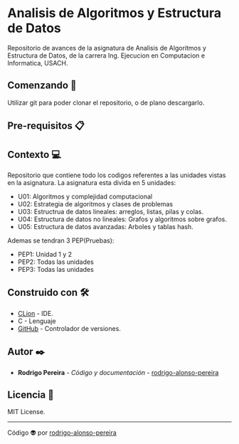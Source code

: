 # Analisis de Algoritmos y Estructura de Datos
Repositorio de avances de la asignatura de Analisis de Algoritmos y Estructura de Datos, de la carrera Ing. Ejecucion en Computacion e Informatica, USACH.

## Comenzando 🚀

Utilizar git para poder clonar el repositorio, o de plano descargarlo.

## Pre-requisitos 📋


## Contexto 💻
Repositorio que contiene todo los codigos referentes a las unidades vistas en la asignatura.
La asignatura esta divida en 5 unidades:
- U01: Algoritmos y complejidad computacional
- U02: Estrategia de algoritmos y clases de problemas
- U03: Estructrua de datos lineales: arreglos, listas, pilas y colas.
- U04: Estructura de datos no lineales: Grafos y algoritmos sobre grafos.
- U05: Estructura de datos avanzadas: Arboles y tablas hash.

Ademas se tendran 3 PEP(Pruebas):
- PEP1: Unidad 1 y 2
- PEP2: Todas las unidades
- PEP3: Todas las unidades

## Construido con 🛠️

* [CLion](https://www.jetbrains.com/clion/) - IDE.
* C - Lenguaje
* [GitHub](https://github.com/) - Controlador de versiones.

## Autor ✒️
* **Rodrigo Pereira** - *Código y documentación* - [rodrigo-alonso-pereira](#rodrigo-alonso-pereira)

## Licencia 📄

MIT License.

---
Código 👽 por [rodrigo-alonso-pereira](https://github.com/rodrigo-alonso-pereira)